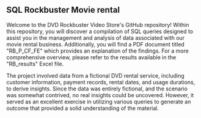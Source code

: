 ## SQL Rockbuster Movie rental

Welcome to the DVD Rockbuster Video Store's GitHub repository! Within this repository, you will discover a compilation of SQL queries designed to assist you in the management and analysis of data associated with our movie rental business. Additionally, you will find a PDF document titled "RB_P_CF_FE" which provides an explanation of the findings. For a more comprehensive overview, please refer to the results available in the "RB_results" Excel file.

The project involved data from a fictional DVD rental service, including customer information, payment records, rental dates, and usage durations, to derive insights. Since the data was entirely fictional, and the scenario was somewhat contrived, no real insights could be uncovered. However, it served as an excellent exercise in utilizing various queries to generate an outcome that provided a solid understanding of the material.
